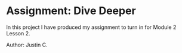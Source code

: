 # Assignment: Dive Deeper 

In this project I have produced my assignment to turn in for Module 2 Lesson 2.

Author: Justin C. 